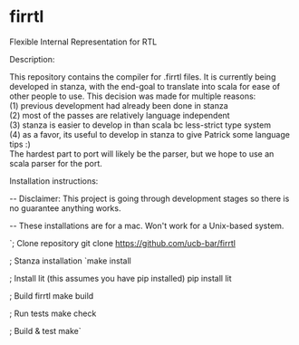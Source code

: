 # firrtl
Flexible Internal Representation for RTL

Description:

This repository contains the compiler for .firrtl files.
It is currently being developed in stanza, with the end-goal to translate into scala for ease of other people to use.
This decision was made for multiple reasons:  
   (1) previous development had already been done in stanza   
   (2) most of the passes are relatively language independent   
   (3) stanza is easier to develop in than scala bc less-strict type system   
   (4) as a favor, its useful to develop in stanza to give Patrick some language tips :)   
The hardest part to port will likely be the parser, but we hope to use an scala parser for the port.   

Installation instructions:

-- Disclaimer: This project is going through development stages so there is no guarantee anything works.

-- These installations are for a mac. Won't work for a Unix-based system.
  
  `; Clone repository
    git clone https://github.com/ucb-bar/firrtl

  ; Stanza installation
    `make install

  ; Install lit (this assumes you have pip installed)
    pip install lit

  ; Build firrtl
    make build

  ; Run tests
    make check

  ; Build & test
    make`
  

